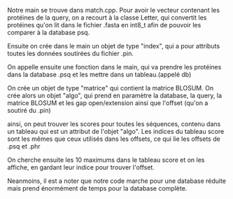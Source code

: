 Notre main se trouve dans match.cpp.
Pour avoir le vecteur contenant les protéines de la query, on a recourt à la classe Letter, qui convertit les protéines qu'on lit dans le fichier .fasta en int8_t afin de pouvoir les comparer à la database psq.

Ensuite on crée dans le main un objet de type "index", qui a pour attributs toutes les données soutirées du fichier .pin.

On appelle ensuite une fonction dans le main, qui va prendre les protéines dans la database .psq et les mettre dans un tableau.(appelé db)

On crée un objet de type "matrice" qui contient la matrice BLOSUM.
On crée alors un objet "algo", qui prend en paramètre la database, la query, la matrice BLOSUM et les gap open/extension ainsi que l'offset (qu'on a soutiré du .pin)

ainsi, on peut trouver les scores pour toutes les séquences, contenu dans un tableau qui est un attribut de l'objet "algo".
Les indices du tableau score sont les mêmes que ceux utilisés dans les offsets, ce qui lie les offsets de .psq et .phr

On cherche ensuite les 10 maximums dans le tableau score et on les affiche, en gardant leur indice pour trouver l'offset.

Neanmoins, il est a noter que notre code marche pour une database réduite mais prend énormément de temps pour la database complète.
